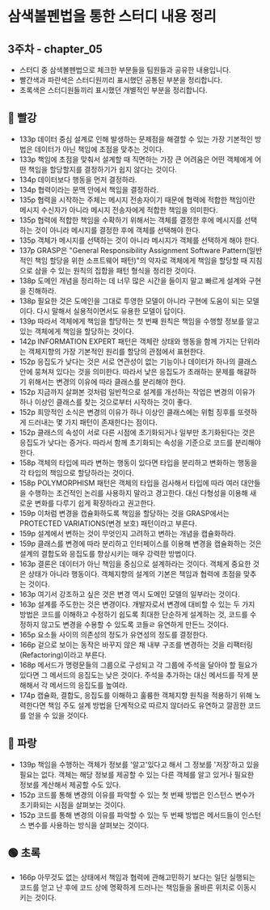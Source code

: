 # 삼색볼펜법을 통한 스터디 내용 정리

## 3주차 - chapter_05

- 스터디 중 삼색볼펜법으로 체크한 부분들을 팀원들과 공유한 내용입니다.
- 빨간색과 파란색은 스터디원끼리 표시했던 공통된 부분을 정리합니다.
- 초록색은 스터디원들끼리 표시했던 개별적인 부분을 정리합니다.

## 🔴 빨강

- 133p 데이터 중심 설계로 인해 발생하는 문제점을 해결할 수 있는 가장 기본적인 방법은 데이터가 아닌 책임에 초점을 맞추는 것이다.
- 133p 책임에 초점을 맞춰서 설계할 때 직면하는 가장 큰 어려움은 어떤 객체에게 어떤 책임을 할당할지를 결정하기가 쉽지 않다는 것이다.
- 134p 데이터보다 행동을 먼저 결정하라.
- 134p 협력이라는 문맥 안에서 책임을 결정하라.
- 135p 협력을 시작하는 주체는 메시지 전송자이기 때문에 협력에 적합한 책임이란 메시지 수신자가 아니라 메시지 전송자에게 적합한 책임을 의미한다.
- 135p 협력에 적합한 책임을 수확하기 위해서는 객체를 결정한 후에 메시지를 선택하는 것이 아니라 메시지를 결정한 후에 객체를 선택해야 한다.
- 135p 객체가 메시지를 선택하는 것이 아니라 메시지가 객체를 선택하게 해야 한다.
- 137p GRASP은 "General Responsibility Assignment Software Pattern(일반적인 책임 할당을 위한 소프트웨어 패턴)"의 약자로 객체에게 책임을 할당할 때 지침으로 삼을 수 있는 원칙의 집합을 패턴 형식을 정리한 것이다.
- 138p 도메인 개념을 정리하는 데 너무 많은 시간을 들이지 말고 빠르게 설계와 구현을 진해하라.
- 138p 필요한 것은 도메인을 그대로 투영한 모델이 아니라 구현에 도움이 되는 모델이다. 다시 말해서 실용적이면서도 유용한 모델이 답이다.
- 139p 따라서 객체에게 책임을 할당하는 첫 번째 원칙은 책임을 수행할 정보를 알고 있는 객체에게 책임을 할당하는 것이다.
- 142p INFORMATION EXPERT 패턴은 객체란 상태와 행동을 함께 가지는 단위라는 객체지향의 가장 기본적인 원리를 할당의 관점에서 표현한다.
- 152p 응집도가 낮다는 것은 서로 연관성이 없는 기능이나 데이터가 하나의 클래스 안에 뭉쳐져 있다는 것을 의미한다. 따라서 낮은 응집도가 초래하는 문제를 해걀하기 위해서는 변경의 이유에 따라 클래스를 분리해야 한다.
- 152p 지금까지 살펴본 것처럼 일반적으로 설계를 개선하는 작업은 변경의 이유가 하나 이상인 클래스를 찾는 것으로부터 시작하는 것이 좋다.
- 152p 희망적인 소식은 변경의 이유가 하나 이상인 클래스에는 위험 징후를 또렷하게 드러내는 몇 가지 패턴이 존재한다는 점이다.
- 152p 클래스의 속성이 서로 다른 시점에 초기화되거나 일부만 초기화된다는 것은 응집도가 낮다는 증거다. 따라서 함께 초기화되는 속성을 기준으로 코드를 분리해야 한다.
- 158p 객체의 타입에 따라 변하는 행동이 있다면 타입을 분리하고 변화하는 행동을 각 타입의 책임으로 할당하라는 것이다.
- 158p POLYMORPHISM 패턴은 객체의 타입을 검사해서 타입에 따라 여러 대안들을 수행하는 조건적인 논리를 사용하지 말라고 경고한다. 대신 다형성을 이용해 새로운 변화를 다루기 쉽게 확장하라고 권고한다.
- 159p 이처럼 변경을 캡슐화하도록 책임을 할당하는 것을 GRASP에서는 PROTECTED VARIATIONS(변경 보호) 패턴이라고 부른다.
- 159p 설계에서 변하는 것이 무엇인지 고려하고 변하는 개념을 캡슐화하라.
- 159p 클래스를 변경에 따라 분리하고 인터페이스를 이용해 변경을 캡슐화하는 것은 설계의 결합도와 응집도를 향상시키는 매우 강력한 방법이다.
- 163p 결론은 데이터가 아닌 책임을 중심으로 설계하라는 것이다. 객체게 중요한 것은 상태가 아니라 행동이다. 객체지향의 설계의 기본은 책임과 협력에 초점을 맞추는 것이다.
- 163p 여기서 강조하고 싶은 것은 변경 역시 도메인 모델의 일부라는 것이다.
- 163p 설계를 주도한는 것은 변경이다. 개발자로서 변경에 대비할 수 있는 두 가지 방법은 코드를 이해하고 수정하기 쉽도록 최대한 단순하게 설계하는 것, 코드를 수정하지 않고도 변경을 수용할 수 있도록 코들ㄹ 유연하게 만든느 것이다.
- 165p 요소들 사이의 의존성의 정도가 유연성의 정도를 결정한다.
- 166p 겉으로 보이는 동작은 바꾸지 않은 채 내부 구조를 변경하는 것을 리팩터링(Refactoring)이라고 부른다.
- 168p 메서드가 명령문들의 그룹으로 구성되고 각 그룹에 주석을 달아야 할 필요가 있다면 그 메서드의 응집도는 낮은 것이다. 주석을 추가하는 대신 메서드를 작게 분해해서 각 메서드의 응집도를 높여라.
- 174p 캡슐화, 결합도, 응집도를 이해하고 훌륭한 객체지향 원칙을 적용하기 위해 노력한다면 책임 주도 설계 방법을 단계적으로 따르지 않더라도 유연하고 깔끔한 코드를 얻을 수 있을 것이다.

## 🔵 파랑

- 139p 책임을 수행하는 객체가 정보를 '알고'있다고 해서 그 정보를 '저장'하고 있을 필요는 없다. 객체는 해당 정보를 제공할 수 있는 다른 객체를 알고 있거나 필요한 정보를 계산해서 제공할 수도 있다.
- 152p 코드를 통해 변경의 이유를 파악할 수 있는 첫 번째 방법은 인스턴스 변수가 초기화되는 시점을 살펴보는 것이다.
- 152p 코드를 통해 변경의 이유를 파악할 수 있는 두 번째 방법은 메서드들이 인스턴스 변수를 사용하는 방식을 살펴보는 것이다.

## 🟢 초록

- 166p 아무것도 없는 상태에서 책임과 협력에 관해고민하기 보다는 일단 실행되는 코드를 얻고 난 후에 코드 상에 명확하게 드러나는 책임들을 올바른 위치로 이동시키는 것이다.
